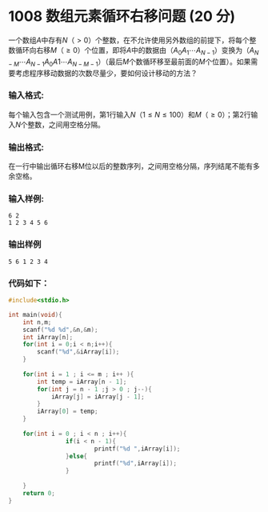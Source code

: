 # 1008 数组元素循环右移问题 (20 分)
一个数组$A$中存有$N（>0）$个整数，在不允许使用另外数组的前提下，将每个整数循环向右移$M（≥0）$个位置，即将$A$中的数据由$（A_{​0}​​A_{​1}​​⋯A​_{N−1}​​）$变换为$（A_{​N−M}​​⋯A_{​N−1}​​A_{​0}​​A{​1}​​⋯A_{​N−M−1}​​）$（最后$M$个数循环移至最前面的$M$个位置）。如果需要考虑程序移动数据的次数尽量少，要如何设计移动的方法？
### 输入格式:
每个输入包含一个测试用例，第1行输入$N（1≤ N ≤100）$和$M（≥0）$；第2行输入$N$个整数，之间用空格分隔。
### 输出格式:
在一行中输出循环右移M位以后的整数序列，之间用空格分隔，序列结尾不能有多余空格。
### 输入样例:
```
6 2
1 2 3 4 5 6
```
### 输出样例
```
5 6 1 2 3 4
```

### 代码如下：
```c
#include<stdio.h> 

int main(void){
    int n,m;
    scanf("%d %d",&n,&m);
    int iArray[n];
    for(int i = 0;i < n;i++){
        scanf("%d",&iArray[i]);
    }
    
    for(int i = 1 ; i <= m ; i++ ){
        int temp = iArray[n - 1];
        for(int j = n - 1 ;j > 0 ; j--){
            iArray[j] = iArray[j - 1];
        }
        iArray[0] = temp;
    }
    
    for(int i = 0 ; i < n ; i++){
                if(i < n - 1){
                        printf("%d ",iArray[i]);
                }else{
                        printf("%d",iArray[i]);
                }
        
    }
    return 0;
}
```
